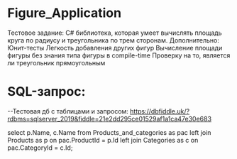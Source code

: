 # Figure_Application
Тестовое задание: 
C# библиотека, которая умеет вычислять площадь круга по радиусу и треугольника по трем сторонам.
Дополнительно:
Юнит-тесты
Легкость добавления других фигур
Вычисление площади фигуры без знания типа фигуры в compile-time
Проверку на то, является ли треугольник прямоугольным

# SQL-запрос:
--Тестовая дб с таблицами и запросом: https://dbfiddle.uk/?rdbms=sqlserver_2019&fiddle=21e2dd295ce01529af1a1ca47e30e683

select p.Name, c.Name from Products_and_categories as pac
left join Products as p on pac.ProductId = p.Id
left join Categories as c on pac.CategoryId = c.Id;
